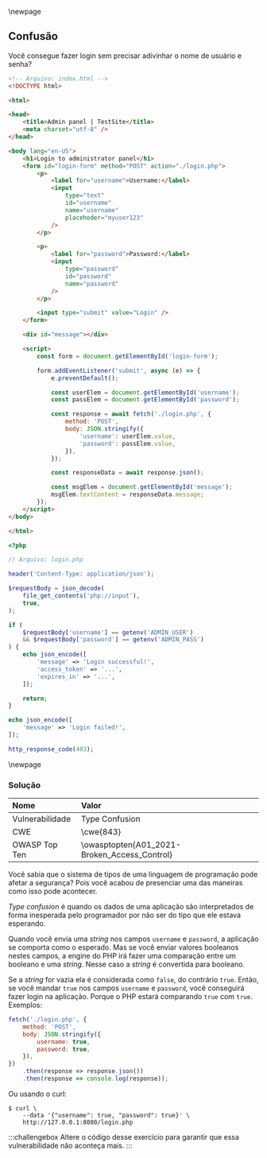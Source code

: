 \newpage
## Confusão

Você consegue fazer login sem precisar adivinhar o nome de usuário e senha?

```html
<!-- Arquivo: index.html -->
<!DOCTYPE html>

<html>

<head>
    <title>Admin panel | TestSite</title>
    <meta charset="utf-8" />
</head>

<body lang="en-US">
    <h1>Login to administrator panel</h1>
    <form id="login-form" method="POST" action="./login.php">
        <p>
            <label for="username">Username:</label>
            <input
                type="text"
                id="username"
                name="username"
                placehoder="myuser123"
            />
        </p>

        <p>
            <label for="password">Password:</label>
            <input
                type="password"
                id="password"
                name="password"
            />
        </p>

        <input type="submit" value="Login" />
    </form>

    <div id="message"></div>

    <script>
        const form = document.getElementById('login-form');

        form.addEventListener('submit', async (e) => {
            e.preventDefault();

            const userElem = document.getElementById('username');
            const passElem = document.getElementById('password');

            const response = await fetch('./login.php', {
                method: 'POST',
                body: JSON.stringify({
                    'username': userElem.value,
                    'password': passElem.value,
                }),
            });

            const responseData = await response.json();

            const msgElem = document.getElementById('message');
            msgElem.textContent = responseData.message;
        });
    </script>
</body>

</html>
```

```php
<?php

// Arquivo: login.php

header('Content-Type: application/json');

$requestBody = json_decode(
    file_get_contents('php://input'),
    true,
);

if (
    $requestBody['username'] == getenv('ADMIN_USER')
    && $requestBody['password'] == getenv('ADMIN_PASS')
) {
    echo json_encode([
        'message' => 'Login successful!',
        'access_token' => '...',
        'expires_in' => '...',
    ]);

    return;
}

echo json_encode([
    'message' => 'Login failed!',
]);

http_response_code(403);
```

\newpage
### Solução

| **Nome**        | **Valor**                                    |
| :-------------- | :------------------------------------------- |
| Vulnerabilidade | Type Confusion                               |
| CWE             | \cwe{843}                                    |
| OWASP Top Ten   | \owasptopten{A01_2021-Broken_Access_Control} |

Você sabia que o sistema de tipos de uma linguagem de programação pode afetar a segurança? Pois
você acabou de presenciar uma das maneiras como isso pode acontecer.

*Type confusion* é quando os dados de uma aplicação são interpretados de forma inesperada pelo
programador por não ser do tipo que ele estava esperando.

Quando você envia uma *string* nos campos `username` e `password`, a aplicação se comporta como
o esperado. Mas se você enviar valores booleanos nestes campos, a engine do PHP irá fazer uma
comparação entre um booleano e uma *string*. Nesse caso a *string* é convertida para booleano.

Se a *string* for vazia ela é considerada como `false`, do contrário `true`. Então, se você mandar
`true` nos campos `username` e `password`, você conseguirá fazer login na aplicação. Porque o PHP
estará comparando `true` com `true`. Exemplos:

```js
fetch('./login.php', {
    method: 'POST',
    body: JSON.stringify({
        username: true,
        password: true,
    }),
})
    .then(response => response.json())
    .then(response => console.log(response));
```

Ou usando o curl:

```
$ curl \
    --data '{"username": true, "password": true}' \
    http://127.0.0.1:8080/login.php
```

:::challengebox
Altere o código desse exercício para garantir que essa vulnerabilidade não aconteça mais.
:::
